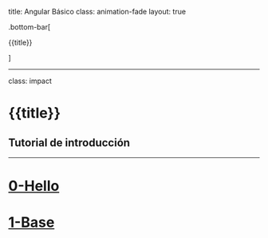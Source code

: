 title: Angular Básico
class: animation-fade
layout: true

.bottom-bar[

{{title}}

]

---

class: impact

# {{title}}

## Tutorial de introducción

---

# [0-Hello](./0-hello.html)

# [1-Base](./1-base.html)
